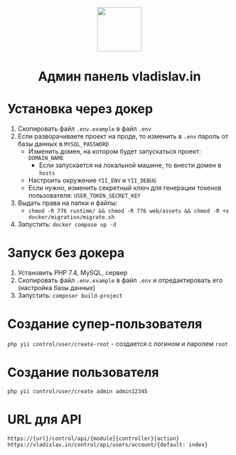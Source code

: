 <p align="center">
        <img src="https://sun9-67.userapi.com/impg/_KsTDHTT4ncA_x4yPrl78aoyPHzL_irpUcTuJQ/i0UsnX21COw.jpg?size=722x348&quality=96&sign=9e029b9cc3a6c2543cb4876aea40e3ab&type=album" height="100px">
    <h1 align="center">Админ панель vladislav.in</h1>
</p>

# Установка через докер
1. Скопировать файл `.env.example` в файл `.env`
2. Если разворачиваете проект на проде, то изменить в `.env` пароль от базы данных в `MYSQL_PASSWORD`
   * Изменить домен, на котором будет запускаться проект: `DOMAIN_NAME`
     * Если запускается на локальной машине, то внести домен в `hosts`
   * Настроить окружение `YII_ENV` и `YII_DEBUG`
   * Если нужно, изменить секретный ключ для генерации токенов пользователя: `USER_TOKEN_SECRET_KEY`
3. Выдать права на папки и файлы:
   * ```chmod -R 776 runtime/ && chmod -R 776 web/assets && chmod -R +x docker/migration/migrate.sh```
4. Запустить: `docker compose up -d`

# Запуск без докера
1. Установить PHP 7.4, MySQL, сервер
2. Скопировать файл `.env.example` в файл `.env` и отредактировать его (настройка базы данных)
3. Запустить: `composer build-project`

# Создание супер-пользователя
`php yii control/user/create-root` - создается с логином и паролем `root`

# Создание пользователя
`php yii control/user/create admin admin12345`

# URL для API 
```
https://{url}/control/api/{module}{controller}{action}
https://vladislav.in/control/api/users/account/{default: index}
```
